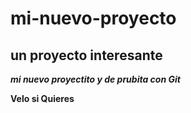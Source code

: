 # mi-nuevo-proyecto
## un proyecto interesante
***mi nuevo proyectito y de prubita con Git***

**Velo si Quieres**
